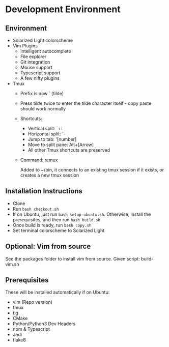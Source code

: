 # Development Environment

## Environment
- Solarized Light colorscheme
- Vim Plugins
    - Intelligent autocomplete
    - File explorer
    - Git integration 
    - Mouse support 
    - Typescript support 
    - A few nifty plugins
- Tmux
    - Prefix is now \` (tilde)
    - Press tilde twice to enter the tilde character itself - copy paste should work normally
    - Shortcuts:
        - Vertical split: \`+: 
        - Horizontal split: \`-
        - Jump to tab: \'[number]
        - Move to split pane: Alt+[Arrow]
        - All other Tmux shortcuts are preserved
    - Command: remux
    
         Added to ~/bin, it connects to an existing tmux session if it exists, or creates a new tmux session

## Installation Instructions
- Clone
- Run `bash checkout.sh`
- If on Ubuntu, just run `bash setup-ubuntu.sh`. Otherwise, install the prerequisites, and then run `bash build.sh`
- Once build is ready, run `bash copy.sh`
- Set terminal colorscheme to Solarized Light

## Optional: Vim from source
See the packages folder to install vim from source. Given script: build-vim.sh

## Prerequisites
These will be installed automatically if on Ubuntu:
- vim (Repo version)
- tmux
- tig
- CMake
- Python/Python3 Dev Headers
- npm & Typescript
- Jedi
- flake8
